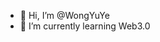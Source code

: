- 👋 Hi, I’m @WongYuYe
- 🌱 I’m currently learning Web3.0

<!---
WongYuYe/WongYuYe is a ✨ special ✨ repository because its `README.md` (this file) appears on your GitHub profile.
You can click the Preview link to take a look at your changes.
--->
